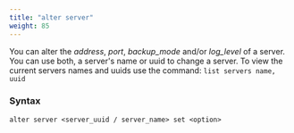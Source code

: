 ```yaml
---
title: "alter server"
weight: 85
---
```


You can alter the *address*, *port*, *backup_mode* and/or *log_level* of a server. You can use
both, a server's name or uuid to change a server. To view the current servers
names and uuids use the command: `list servers name, uuid`

### Syntax

    alter server <server_uuid / server_name> set <option>
